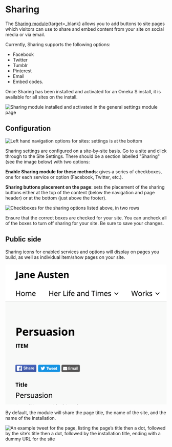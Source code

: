 # Sharing

The [Sharing module](https://omeka.org/s/modules/Sharing){target=_blank} allows you to add buttons to site pages which visitors can use to share and embed content from your site on social media or via email.

Currently, Sharing supports the following options:

- Facebook
- Twitter
- Tumblr
- Pinterest
- Email
- Embed codes.

Once Sharing has been installed and activated for an Omeka S install, it is available for all sites on the install. 

![Sharing module installed and activated in the general settings module page](../modules/modulesfiles/sharing1.png)

## Configuration

![Left hand navigation options for sites: settings is at the bottom](../modules/modulesfiles/sharing2.png)

Sharing settings are configured on a site-by-site basis. Go to a site and click through to the Site Settings. There should be a section labelled "Sharing" (see the image below) with two options:

**Enable Sharing module for these methods**: gives a series of checkboxes, one for each service or option (Facebook, Twitter, etc.).

**Sharing buttons placement on the page**: sets the placement of the sharing buttons either at the top of the content (below the navigation and page header) or at the bottom (just above the footer). 

![Checkboxes for the sharing options listed above, in two rows](../modules/modulesfiles/sharing_options.png)

Ensure that the correct boxes are checked for your site. You can uncheck all of the boxes to turn off sharing for your site. Be sure to save your changes. 

## Public side

Sharing icons for enabled services and options will display on pages you build, as well as individual item/show pages on your site. 

![Share buttons for Facebook, twitter, and email displayed above an item's title, just under the page header](../modules/modulesfiles/sharing_buttons.png)

By default, the module will share the page title, the name of the site, and the name of the installation. 

![An example tweet for the page, listing the page’s title then a dot, followed by the site’s title then a dot, followed by the installation title, ending with a dummy URL for the site](../modules/modulesfiles/sharing_display1.png)
